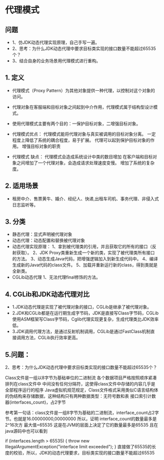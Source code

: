 # **代理模式**
## 问题
- 1、仿JDK动态代理实现原理，自己手写一遍。
- 2、思考：为什么JDK动态代理中要求目标类实现的接口数量不能超过65535个？
- 3、结合自身的业务场景用代理模式进行重构。

## 1. 定义
- 代理模式（Proxy Pattern）为其他对象提供一种代理，以控制对这个对象的访问。
- 代理对象在客服端和目标对象之间起到中介作用，代理模式属于结构型设计模式。
- 使用代理模式主要有两个目的：一保护目标对象，二增强目标对象。
- 代理模式优点：
代理模式能将代理对象与真实被调用的目标对象分离。
一定程度上降低了系统的耦合程度，易于扩展。
代理可以起到保护目标对象的作用。
增强目标对象的职责

- 代理模式 缺点：
代理模式会造成系统设计中类的数目增加
在客户端和目标对象之间增加了一个代理对象，会造成请求处理速度变慢。
增加了系统的复杂度。


## 2. 适用场景
- 租房中介、售票黄牛、婚介、经纪人、快递,出租车司机、事务代理、非侵入式日志监听等。
## 3. 分类
- 静态代理：显式声明被代理对象
- 动态代理：动态配置和替换被代理对象
- 动态代理实现原理：
1、拿到被代理类的引用，并且获取它的所有的接口（反射获取）。
2、JDK Proxy类重新生成一个新的类，实现了被代理类所有接口的方法。
3、动态生成Java代码，把增强逻辑加入到新生成代码中。
4、编译生成新的Java代码的class文件。
5、加载并重新运行新的class，得到类就是全新类。
- CGLib动态代理
1、无法代理final修饰的方法。

## 4. CGLib和JDK动态代理对比
- 1.JDK动态代理是实现了被代理对象的接口，CGLib是继承了被代理对象。
- 2.JDK和CGLib都是在运行期生成字节码，JDK是直接写Class字节码，CGLib使用ASM框架写Class字节码，Cglib代理实现更复杂，生成代理类比JDK效率低。
- 3.JDK调用代理方法，是通过反射机制调用，CGLib是通过FastClass机制直接调用方法，CGLib执行效率更高。
## 5.问题：
2、思考：为什么JDK动态代理中要求目标类实现的接口数量不能超过65535个？


Class文件是一组以8字节为基础单位的二进制流
各个数据项目严格按照顺序紧凑排列在class文件中
中间没有任何分隔符，这使得class文件中存储的内容几乎是全部程序运行的程序
Java虚拟机规范规定，Class文件格式采用类似C语言结构体的伪结构来存储数据，这种结构只有两种数据类型：无符号数和表
接口索引计数器(interfaces_count)，占2字节

参考第一句话：class文件是一组8字节为基础的二进制流，interface_count占2字节。也就是16.00000000,00000000 所以，证明
interface_count的数量最多是2^16次方 最大值=65535
这是在JVM的层面上决定了它的数量最多是65535
且在java源码中也可以看到

if (interfaces.length > 65535) {
            throw new IllegalArgumentException("interface limit exceeded");
        }
直接做了65535的长度的校验，所以，JDK的动态代理要求，目标类实现的接口数量不能超过65535


